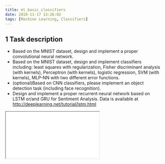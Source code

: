 ```yaml
---
title: ml_basic_classifiers
date: 2018-11-17 13:26:02
tags: [Machine Learning, Classifiers]
---
```


## 1 Task description
- Based on the MNIST dataset, design and implement a proper convolutional neural network.
- Based on the MNIST dataset, design and implement classifiers including: least squares with regularization, Fisher discriminant analysis (with kernels), Perceptron (with kernels), logistic regression, SVM (with kernels), MLP-NN with two different error functions.
- (optional)Based on CNN classifiers, please implement an object detection task (including face recognition).
- Design and implement a proper recurrent neural network based on LSTM or/and GRU for Sentiment Analysis. Data is available at http://deeplearning.net/tutorial/lstm.html

<!-- more -->

<iframe src="/html/assignment3.html"> Your browser does not support iframe</iframe>

